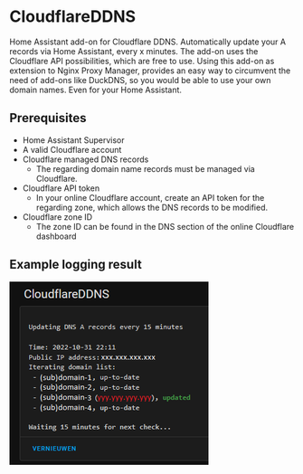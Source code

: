 # CloudflareDDNS
Home Assistant add-on for Cloudflare DDNS.
Automatically update your A records via Home Assistant, every x minutes.
The add-on uses the Cloudflare API possibilities, which are free to use.
Using this add-on as extension to Nginx Proxy Manager, provides an easy way to circumvent the need of add-ons like DuckDNS, so you would be able to use your own domain names. Even for your Home Assistant.

## Prerequisites
- Home Assistant Supervisor
- A valid Cloudflare account
- Cloudflare managed DNS records
  - The regarding domain name records must be managed via Cloudflare.
- Cloudflare API token
  - In your online Cloudflare account, create an API token for the regarding zone, which allows the DNS records to be modified.
- Cloudflare zone ID
  - The zone ID can be found in the DNS section of the online Cloudflare dashboard

## Example logging result

![CloudflareDDNS example logging][screenshot]

[screenshot]: https://raw.githubusercontent.com/MennovH/CloudflareDDNS/main/images/screenshot.png
